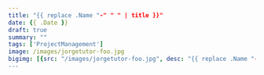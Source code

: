 ```yaml
---
title: "{{ replace .Name "-" " " | title }}"
date: {{ .Date }}
draft: true
summary: ""
tags: ['ProjectManagement']
image: /images/jorgetutor-foo.jpg
bigimg: [{src: "/images/jorgetutor-foo.jpg", desc: "{{ replace .Name "-" " " | title }}"}]
---
```



